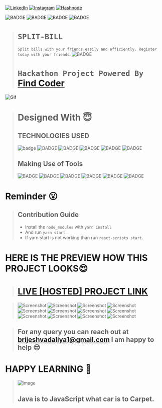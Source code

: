 

<!-- Social Links -->

[![LinkedIn][linkedin-shield]][linkedin-url]
[![Instagram][instagram-shield]][instagram-url]
[![Hashnode][hashnode-shield]][hashnode-url]

![BADGE](https://img.shields.io/badge/HACKATHON-PROJECT-lightgrey)
![BADGE](https://img.shields.io/badge/LCO--INEURON-HITESH%20CHOUDHARY-lightgrey)
![BADGE](https://img.shields.io/badge/INEURON-FULL--STACK--JAVASCRIPT--WEBDEVELOPMENT-lightgrey)
![BADGE](https://img.shields.io/badge/HTML-CSS-lightgrey)
># `SPLIT-BILL`
>`Split bills with your friends easily and efficiently. Register today with your friends`.
>![BADGE](https://img.shields.io/badge/MADE%20WITH%20FUN%20BY-BRIJESH%20VADALIA-blue)
># `Hackathon Project Powered By `[Find Coder](https://www.findcoder.io/ "Find Coder")

![Gif](https://cdn.dribbble.com/users/376111/screenshots/6186726/hackathon2midloop2.gif)




># Designed With 😇
>## TECHNOLOGIES USED 
>![badge](https://img.shields.io/badge/HTML5-HTML5-orange)
![BADGE](https://img.shields.io/badge/CSS3-CSS3-blue)
![BADGE](https://img.shields.io/badge/REACT-JS-yellow)
![BADGE](https://img.shields.io/badge/NODE-JS-yellow)
![BADGE](https://img.shields.io/badge/TYPE-SCRIPT-blue)
![BADGE](https://img.shields.io/badge/MONGO-DB-green)
>## Making Use of Tools
>![BADGE](https://img.shields.io/badge/GOOGLE-CHROME-blue)
>![BADGE](https://img.shields.io/badge/GIT-HUB-lightgrey)
>![BADGE](https://img.shields.io/badge/VS-CODE-blue)
>![BADGE](https://img.shields.io/badge/GIT-GIT-orange)
>![BADGE](https://img.shields.io/badge/NETLIFY-NETLIFY-blue)
>![BADGE](https://img.shields.io/badge/TAILWIND-CSS-blue)

# Reminder 😮

>## Contribution Guide
>- Install the `node_modules` with `yarn install`
>- And run `yarn start`.
>- If yarn start is not working than run `react-scripts start`.



# HERE IS THE PREVIEW HOW THIS PROJECT LOOKS😍
># [LIVE [HOSTED] PROJECT LINK](https://bill-splitter-hackathon-project-brijesh8128.vercel.app/ "Bill--Splitter--Hackathon--Project--Vercel")

>![Screenshot](./screenshots/screenshot-1.png)
>![Screenshot](./screenshots/screenshot-2.png)
>![Screenshot](./screenshots/screenshot-3.png)
>![Screenshot](./screenshots/screenshot-4.png)
>![Screenshot](./screenshots/screenshot-5.png)
>![Screenshot](./screenshots/screenshot-6.png)
>![Screenshot](./screenshots/screenshot-7.png)
>![Screenshot](./screenshots/screenshot-8.png)
>![Screenshot](./screenshots/screenshot-9.png)
>![Screenshot](./screenshots/screenshot-10.png)
>![Screenshot](./screenshots/screenshot-11.png)
>![Screenshot](./screenshots/screenshot-12.png)





>## For any query you can reach out at brijeshvadaliya1@gmail.com I am happy to help 😎

# HAPPY LEARNING 🤩
>![image](https://raw.githubusercontent.com/ikeyurp/ikeyurp/master/src/Comp-Man.gif)
>## Java is to JavaScript what car is to Carpet.












<!-- Linkedin -->

[linkedin-shield]: https://img.shields.io/badge/-LinkedIn-black.svg?style=for-the-badge&logo=linkedin&colorB=0B5FBB
[linkedin-url]: https://www.linkedin.com/in/brijesh-vadaliya-16b3a2202/

<!-- Instagram -->

[instagram-shield]: https://img.shields.io/badge/Instagram-%23E4405F.svg?style=for-the-badge&logo=Instagram&logoColor=white
[instagram-url]: https://www.instagram.com/brijesh_vadaliya_8128/


<!-- Hashnode -->

[hashnode-shield]: https://img.shields.io/badge/Hashnode-2962FF?style=for-the-badge&logo=hashnode&logoColor=white
[hashnode-url]: https://brijeshvadaliya8128.hashnode.dev/




<!-- Project screenshot -->

[product-screenshot]: /readme_assets/project01.jpg
[project-url]: https://trending25.netlify.app/


